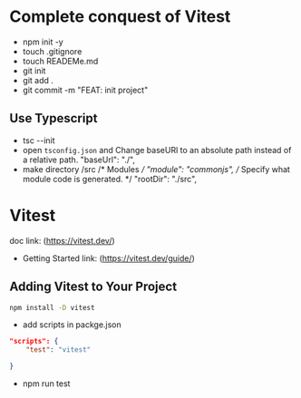 # Complete conquest of Vitest

- npm init -y
- touch .gitignore
- touch READEMe.md
- git init 
- git add .
- git commit -m "FEAT: init project"

## Use Typescript
- tsc --init
- open `tsconfig.json` and 
Change baseURl to an absolute path instead of a relative path.
  "baseUrl": "./",   
- make directory /src
  /* Modules */
    "module": "commonjs",                                /* Specify what module code is generated. */
     "rootDir": "./src",  

# Vitest
doc link: (https://vitest.dev/)
- Getting Started
link: (https://vitest.dev/guide/)

## Adding Vitest to Your Project
```bash
npm install -D vitest
```

- add scripts in packge.json 

```json
"scripts": {
    "test": "vitest"

}
```

- npm run test



